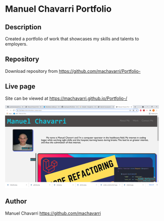 # Manuel Chavarri Portfolio

## Description

Created a portfolio of work that showcases my skills and talents to employers.

## Repository

Download repository from https://github.com/machavarri/Portfolio-

## Live page

Site can be viewed at https://machavarri.github.io/Portfolio-/

![Site Screenshot](https://github.com/machavarri/Portfolio-/blob/main/assets/images/Site%20screenshot.png?raw=true)

## Author

Manuel Chavarri https://github.com/machavarri